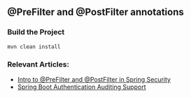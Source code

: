 ## @PreFilter and @PostFilter annotations

### Build the Project ###

```
mvn clean install
```

### Relevant Articles:
- [Intro to @PreFilter and @PostFilter in Spring Security](http://www.baeldung.com/spring-security-prefilter-postfilter)
- [Spring Boot Authentication Auditing Support](http://www.baeldung.com/spring-boot-authentication-audit)
